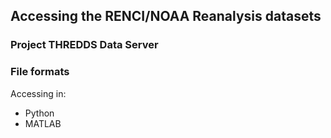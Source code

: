 ## Accessing the RENCI/NOAA Reanalysis datasets

### Project THREDDS Data Server

### File formats

Accessing in:
* Python
* MATLAB
